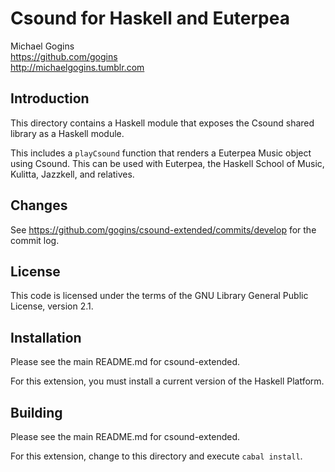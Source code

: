 # Csound for Haskell and Euterpea

Michael Gogins<br>
https://github.com/gogins<br>
http://michaelgogins.tumblr.com

## Introduction

This directory contains a Haskell module that exposes the Csound shared 
library as a Haskell module. 

This includes a `playCsound` function that renders a Euterpea Music object 
using Csound. This can be used with Euterpea, the Haskell School of Music, 
Kulitta, Jazzkell, and relatives.

## Changes

See https://github.com/gogins/csound-extended/commits/develop for the commit log.

## License

This code is licensed under the terms of the GNU Library General Public License, version 2.1.

## Installation

Please see the main README.md for csound-extended.

For this extension, you must install a current version of the Haskell Platform.

## Building

Please see the main README.md for csound-extended.

For this extension, change to this directory and execute `cabal install`.


